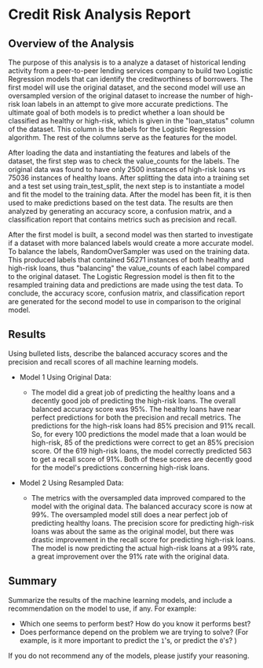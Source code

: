 # Credit Risk Analysis Report

## Overview of the Analysis

The purpose of this analysis is to a analyze a dataset of historical lending activity from a peer-to-peer lending services company to build two Logistic Regression models that can identify the creditworthiness of borrowers. The first model will use the original dataset, and the second model will use an oversampled version of the original dataset to increase the number of high-risk loan labels in an attempt to give more accurate predictions. The ultimate goal of both models is to predict whether a loan should be classified as healthy or high-risk, which is given in the "loan_status" column of the dataset. This column is the labels for the Logistic Regression algorithm. The rest of the columns serve as the features for the model. 

After loading the data and instantiating the features and labels of the dataset, the first step was to check the value_counts for the labels. The original data was found to have only 2500 instances of high-risk loans vs 75036 instances of healthy loans. After splitting the data into a training set and a test set using train_test_split, the next step is to instantiate a model and fit the model to the training data. After the model has been fit, it is then used to make predictions based on the test data. The results are then analyzed by generating an accuracy score, a confusion matrix, and a classification report that contains metrics such as precision and recall. 

After the first model is built, a second model was then started to investigate if a dataset with more balanced labels would create a more accurate model. To balance the labels, RandomOverSampler was used on the training data. This produced labels that contained 56271 instances of both healthy and high-risk loans, thus "balancing" the value_counts of each label compared to the original dataset. The Logistic Regression model is then fit to the resampled training data and predictions are made using the test data. To conclude, the accuracy score, confusion matrix, and classification report are generated for the second model to use in comparison to the original model.

## Results

Using bulleted lists, describe the balanced accuracy scores and the precision and recall scores of all machine learning models.

* Model 1 Using Original Data:
  * The model did a great job of predicting the healthy loans and a decently good job of predicting the high-risk loans. The overall balanced accuracy score was 95%. The healthy loans have near perfect predictions for both the precision and recall metrics. The predictions for the high-risk loans had 85% precision and 91% recall. So, for every 100 predictions the model made that a loan would be high-risk, 85 of the predictions were correct to get an 85% precision score. Of the 619 high-risk loans, the model correctly predicted 563 to get a recall score of 91%. Both of these scores are decently good for the model's predictions concerning high-risk loans.

* Model 2 Using Resampled Data:
  * The metrics with the oversampled data improved compared to the model with the original data. The balanced accuracy score is now at 99%. The oversampled model still does a near perfect job of predicting healthy loans. The precision score for predicting high-risk loans was about the same as the original model, but there was drastic improvement in the recall score for predicting high-risk loans. The model is now predicting the actual high-risk loans at a 99% rate, a great improvement over the 91% rate with the original data. 
## Summary

Summarize the results of the machine learning models, and include a recommendation on the model to use, if any. For example:
* Which one seems to perform best? How do you know it performs best?
* Does performance depend on the problem we are trying to solve? (For example, is it more important to predict the `1`'s, or predict the `0`'s? )

If you do not recommend any of the models, please justify your reasoning.
